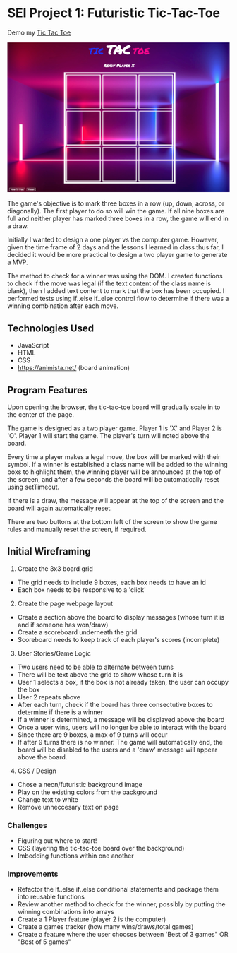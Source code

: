 # SEI Project 1: Futuristic Tic-Tac-Toe 

Demo my <a href="https://erineagloria.github.io/tic-tac-toe/">Tic Tac Toe</a>

<img src="https://github.com/erineagloria/tic-tac-toe/blob/master/Tic-Tac-Toe.png" alt="final-project-design">

The game's objective is to mark three boxes in a row (up, down, across, or diagonally). The first player to do so will win the game. If all nine boxes are full and neither player has marked three boxes in a row, the game will end in a draw. 

Initially I wanted to design a one player vs the computer game. However, given the time frame of 2 days and the lessons I learned in class thus far, I decided it would be more practical to design a two player game to generate a MVP. 

The method to check for a winner was using the DOM. I created functions to check if the move was legal (if the text content of the class name is blank), then I added text content to mark that the box has been occupied. I performed tests using if..else if..else control flow to determine if there was a winning combination after each move.

## Technologies Used

- JavaScript 
- HTML
- CSS
- https://animista.net/ (board animation)

## Program Features 

Upon opening the browser, the tic-tac-toe board will gradually scale in to the center of the page. 

The game is designed as a two player game. Player 1 is 'X' and Player 2 is 'O'. Player 1 will start the game. The player's turn will noted above the board. 

Every time a player makes a legal move, the box will be marked with their symbol. If a winner is established a class name will be added to the winning boxs to highlight them, the winning player will be announced at the top of the screen, and after a few seconds the board will be automatically reset using setTimeout. 

If there is a draw, the message will appear at the top of the screen and the board will again automatically reset. 

There are two buttons at the bottom left of the screen to show the game rules and manually reset the screen, if required. 

## Initial Wireframing

1. Create the 3x3 board grid
- The grid needs to include 9 boxes, each box needs to have an id 
- Each box needs to be responsive to a 'click'

2. Create the page webpage layout
- Create a section above the board to display messages (whose turn it is and if someone has won/draw)
- Create a scoreboard underneath the grid
- Scoreboard needs to keep track of each player's scores (incomplete)

3. User Stories/Game Logic
- Two users need to be able to alternate between turns
- There will be text above the grid to show whose turn it is 
- User 1 selects a box, if the box is not already taken, the user can occupy the box
- User 2 repeats above
- After each turn, check if the board has three consectutive boxes to determine if there is a winner
- If a winner is determined, a message will be displayed above the board
- Once a user wins, users will no longer be able to interact with the board 
- Since there are 9 boxes, a max of 9 turns will occur
- If after 9 turns there is no winner. The game will automatically end, the board will be disabled to the users and a 'draw' message will appear above the board. 

4. CSS / Design
- Chose a neon/futuristic background image
- Play on the existing colors from the background
- Change text to white
- Remove unneccesary text on page

### Challenges
- Figuring out where to start!
- CSS (layering the tic-tac-toe board over the background)
- Imbedding functions within one another

### Improvements
- Refactor the If..else if..else conditional statements and package them into reusable functions 
- Review another method to check for the winner, possibly by putting the winning combinations into arrays
- Create a 1 Player feature (player 2 is the computer)
- Create a games tracker (how many wins/draws/total games)
- Create a feature where the user chooses between 'Best of 3 games" OR "Best of 5 games" 



